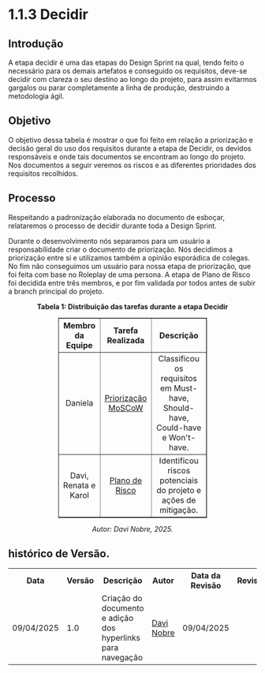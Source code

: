 # 1.1.3 Decidir

## Introdução

A etapa decidir é uma das etapas do Design Sprint na qual, tendo feito o necessário para os demais artefatos e conseguido os requisitos, deve-se decidir com clareza o seu destino ao longo do projeto, para assim evitarmos gargalos ou parar completamente a linha de produção, destruindo a metodologia ágil.

## Objetivo

O objetivo dessa tabela é mostrar o que foi feito em relação a priorização e decisão geral do uso dos requisitos durante a etapa de Decidir, os devidos responsáveis e onde tais documentos se encontram ao longo do projeto. Nos documentos a seguir veremos os riscos e as diferentes prioridades dos requisitos recolhidos.

## Processo

Respeitando a padronização elaborada no documento de esboçar, relataremos o processo de decidir durante toda a Design Sprint.

Durante o desenvolvimento nós separamos para um usuário a responsabilidade criar o documento de priorização. Nós decidimos a priorização entre si e utilizamos também a opinião esporádica de colegas. No fim não conseguimos um usuário para nossa etapa de priorização, que foi feita com base no Roleplay de uma persona. A etapa de Plano de Risco foi decidida entre três membros, e por fim validada por todos antes de subir a branch principal do projeto.

<p align="center"><strong>Tabela 1: Distribuição das tarefas durante a etapa Decidir</strong></p>

<table style="margin: auto; width: 60%; border-collapse: collapse;" border="1" cellpadding="8">
  <thead>
    <tr>
      <th style="text-align: center;">Membro da Equipe</th>
      <th style="text-align: center;">Tarefa Realizada</th>
      <th style="text-align: center;">Descrição</th>
    </tr>
  </thead>
  <tbody>
    <tr>
      <td style="text-align: center;">Daniela</td>
      <td style="text-align: center;"><a href="http://localhost:3000/#/Base/1.4.TecnicasPriorizacao/1.4.1.moscow">Priorização MoSCoW</a></td>
      <td style="text-align: center;">Classificou os requisitos em Must-have, Should-have, Could-have e Won't-have.</td>
    </tr>
    <tr>
      <td style="text-align: center;">Davi, Renata e Karol</td>
      <td style="text-align: center;"><a href="http://localhost:3000/#/Base/1.4.TecnicasPriorizacao/1.4.2.PlanoRisco">Plano de Risco</a></td>
      <td style="text-align: center;">Identificou riscos potenciais do projeto e ações de mitigação.</td>
    </tr>
  </tbody>
</table>

<p align="center"><em>Autor: Davi Nobre, 2025.</em></p>



## histórico de Versão.

<div align="center">
    <table>
        <tr>
            <th>Data</th>
            <th>Versão</th>
            <th>Descrição</th>
            <th>Autor</th>
            <th>Data da Revisão</th>
            <th>Revisor</th>
        </tr>
        <tr>
            <td>09/04/2025</td>
            <td>1.0</td>
            <td>Criação do documento e adição dos hyperlinks para navegação</td>
            <td><a href="https://github.com/Jagaima">Davi Nobre</a></td>
            <td>09/04/2025</td>
            <td><a</a></td>
        </tr>
    </table>